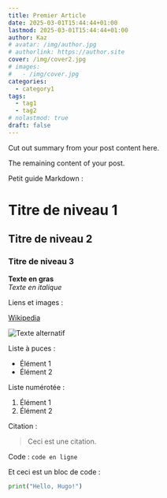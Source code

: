 ```yaml
---
title: Premier Article
date: 2025-03-01T15:44:44+01:00
lastmod: 2025-03-01T15:44:44+01:00
author: Kaz
# avatar: /img/author.jpg
# authorlink: https://author.site
cover: /img/cover2.jpg
# images:
#   - /img/cover.jpg
categories:
  - category1
tags:
  - tag1
  - tag2
# nolastmod: true
draft: false
---
```


Cut out summary from your post content here.

<!--more-->

The remaining content of your post.

Petit guide Markdown :

# Titre de niveau 1
## Titre de niveau 2
### Titre de niveau 3

**Texte en gras**  
*Texte en italique* 

Liens et images :

[Wikipedia](https://fr.wikipedia.org/wiki/Wikip%C3%A9dia:Accueil_principal)

![Texte alternatif](/img/cover1.jpg)

Liste à puces :
- Élément 1
- Élément 2

Liste numérotée : 
1. Élément 1
2. Élément 2

Citation :
> Ceci est une citation.

Code :
`code en ligne`

Et ceci est un bloc de code :
```python
print("Hello, Hugo!")
```